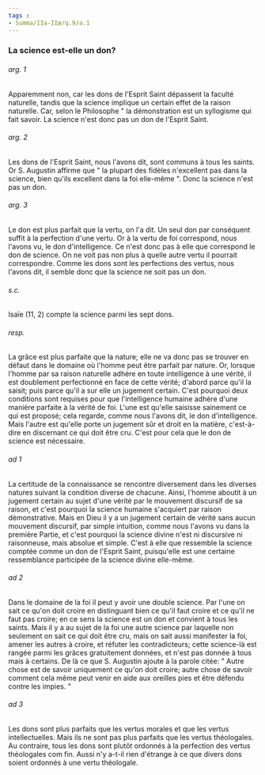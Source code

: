 ```yaml
---
tags : 
- Summa/IIa-IIæ/q.9/a.1
---
```


### La science est-elle un don?

###### arg. 1
Apparemment non, car les dons de l'Esprit Saint dépassent la faculté naturelle, tandis que la science implique un certain effet de la raison naturelle. Car, selon le Philosophe " la démonstration est un syllogisme qui fait savoir. La science n'est donc pas un don de l'Esprit Saint. 

###### arg. 2
Les dons de l'Esprit Saint, nous l'avons dit, sont communs à tous les saints. Or S. Augustin affirme que " la plupart des fidèles n'excellent pas dans la science, bien qu'ils excellent dans la foi elle-même ". Donc la science n'est pas un don. 

###### arg. 3
Le don est plus parfait que la vertu, on l'a dit. Un seul don par conséquent suffit à la perfection d'une vertu. Or à la vertu de foi correspond, nous l'avons vu, le don d'intelligence. Ce n'est donc pas à elle que correspond le don de science. On ne voit pas non plus à quelle autre vertu il pourrait correspondre. Comme les dons sont les perfections des vertus, nous l'avons dit, il semble donc que la science ne soit pas un don. 

###### s.c.
Isaïe (11, 2) compte la science parmi les sept dons. 

###### resp.
La grâce est plus parfaite que la nature; elle ne va donc pas se trouver en défaut dans le domaine où l'homme peut être parfait par nature. Or, lorsque l'homme par sa raison naturelle adhère en toute intelligence à une vérité, il est doublement perfectionné en face de cette vérité; d'abord parce qu'il la saisit; puis parce qu'il a sur elle un jugement certain. C'est pourquoi deux conditions sont requises pour que l'intelligence humaine adhère d'une manière parfaite à la vérité de foi. L'une est qu'elle saisisse sainement ce qui est proposé; cela regarde, comme nous l'avons dit, le don d'intelligence. Mais l'autre est qu'elle porte un jugement sûr et droit en la matière, c'est-à-dire en discernant ce qui doit être cru. C'est pour cela que le don de science est nécessaire. 

###### ad 1
La certitude de la connaissance se rencontre diversement dans les diverses natures suivant la condition diverse de chacune. Ainsi, l'homme aboutit à un jugement certain au sujet d'une vérité par le mouvement discursif de sa raison, et c'est pourquoi la science humaine s'acquiert par raison démonstrative. Mais en Dieu il y a un jugement certain de vérité sans aucun mouvement discursif, par simple intuition, comme nous l'avons vu dans la première Partie, et c'est pourquoi la science divine n'est ni discursive ni raisonneuse, mais absolue et simple. C'est à elle que ressemble la science comptée comme un don de l'Esprit Saint, puisqu'elle est une certaine ressemblance participée de la science divine elle-même. 

###### ad 2
Dans le domaine de la foi il peut y avoir une double science. Par l'une on sait ce qu'on doit croire en distinguant bien ce qu'il faut croire et ce qu'il ne faut pas croire; en ce sens la science est un don et convient à tous les saints. Mais il y a au sujet de la foi une autre science par laquelle non seulement on sait ce qui doit être cru, mais on sait aussi manifester la foi, amener les autres à croire, et réfuter les contradicteurs; cette science-là est rangée parmi les grâces gratuitement données, et n'est pas donnée à tous mais à certains. De là ce que S. Augustin ajoute à la parole citée: " Autre chose est de savoir uniquement ce qu'on doit croire; autre chose de savoir comment cela même peut venir en aide aux oreilles pies et être défendu contre les impies. " 

###### ad 3
Les dons sont plus parfaits que les vertus morales et que les vertus intellectuelles. Mais ils ne sont pas plus parfaits que les vertus théologales. Au contraire, tous les dons sont plutôt ordonnés à la perfection des vertus théologales com fin. Aussi n'y a-t-il rien d'étrange à ce que divers dons soient ordonnés à une vertu théologale. 

